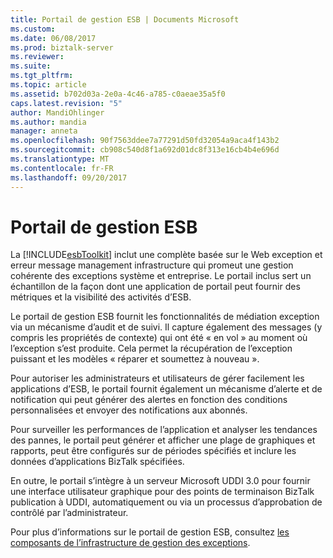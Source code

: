 ```yaml
---
title: Portail de gestion ESB | Documents Microsoft
ms.custom: 
ms.date: 06/08/2017
ms.prod: biztalk-server
ms.reviewer: 
ms.suite: 
ms.tgt_pltfrm: 
ms.topic: article
ms.assetid: b702d03a-2e0a-4c46-a785-c0aeae35a5f0
caps.latest.revision: "5"
author: MandiOhlinger
ms.author: mandia
manager: anneta
ms.openlocfilehash: 90f7563ddee7a77291d50fd32054a9aca4f143b2
ms.sourcegitcommit: cb908c540d8f1a692d01dc8f313e16cb4b4e696d
ms.translationtype: MT
ms.contentlocale: fr-FR
ms.lasthandoff: 09/20/2017
---
```

# <a name="esb-management-portal"></a>Portail de gestion ESB
La [!INCLUDE[esbToolkit](../includes/esbtoolkit-md.md)] inclut une complète basée sur le Web exception et erreur message management infrastructure qui promeut une gestion cohérente des exceptions système et entreprise. Le portail inclus sert un échantillon de la façon dont une application de portail peut fournir des métriques et la visibilité des activités d’ESB.  
  
 Le portail de gestion ESB fournit les fonctionnalités de médiation exception via un mécanisme d’audit et de suivi. Il capture également des messages (y compris les propriétés de contexte) qui ont été « en vol » au moment où l’exception s’est produite. Cela permet la récupération de l’exception puissant et les modèles « réparer et soumettez à nouveau ».  
  
 Pour autoriser les administrateurs et utilisateurs de gérer facilement les applications d’ESB, le portail fournit également un mécanisme d’alerte et de notification qui peut générer des alertes en fonction des conditions personnalisées et envoyer des notifications aux abonnés.  
  
 Pour surveiller les performances de l’application et analyser les tendances des pannes, le portail peut générer et afficher une plage de graphiques et rapports, peut être configurés sur de périodes spécifiés et inclure les données d’applications BizTalk spécifiées.  
  
 En outre, le portail s’intègre à un serveur Microsoft UDDI 3.0 pour fournir une interface utilisateur graphique pour des points de terminaison BizTalk publication à UDDI, automatiquement ou via un processus d’approbation de contrôlé par l’administrateur.  
  
 Pour plus d’informations sur le portail de gestion ESB, consultez [les composants de l’infrastructure de gestion des exceptions](../esb-toolkit/the-components-of-the-exception-management-framework.md).